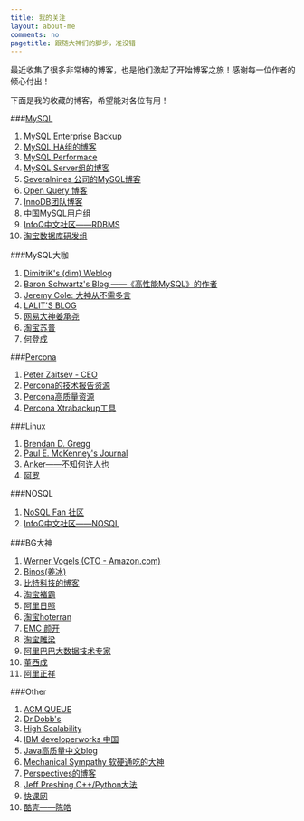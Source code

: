 ```yaml
---
title: 我的关注
layout: about-me
comments: no
pagetitle: 跟随大神们的脚步，准没错
---
```


最近收集了很多非常棒的博客，也是他们激起了开始博客之旅！感谢每一位作者的倾心付出！


下面是我的收藏的博客，希望能对各位有用！

###[MySQL](http://planet.mysql.com/ "MySQL星球传递门")

1. [MySQL Enterprise Backup](https://blogs.oracle.com/mysqlenterprisebackup/ "MySQL Enterprise Backup博客")
2. [MySQL HA组的博客](http://mysqlhighavailability.com/ "MySQL HA组的博客")
3. [MySQL Performace](https://www.percona.com/blog/ "Percona 官方博客")
4. [MySQL Server组的博客](http://mysqlserverteam.com/ "MySQL Server组的博客")
5. [Severalnines 公司的MySQL博客](http://severalnines.com/blog-tags/mysql "Severalnines提供数据库集群管理服务")
6. [Open Query 博客](https://openquery.com.au/blog/ "MySQL查询方面的博客")
7. [InnoDB团队博客](https://blogs.oracle.com/mysqlinnodb/ "InnoDB团队博客")
8. [中国MySQL用户组](http://acmug.com/ "名头大，静看你装逼")
9. [InfoQ中文社区——RDBMS](http://www.infoq.com/cn/rdbms/?utm_source=infoq&utm_medium=header_graybar&utm_campaign=topic_clk "InfoQ中文社区——RDBMS专区")
10. [淘宝数据库研发组](http://mysql.taobao.org/)

###MySQL大咖

1. [DimitriK's (dim) Weblog](http://dimitrik.free.fr/ "MySQL性能测试工具dim的主页")
2. [Baron Schwartz's Blog ——《高性能MySQL》的作者](http://www.xaprb.com/ "听书名就知道了")
3. [Jeremy Cole: 大神从不需多言](http://blog.jcole.us/ "MySQL砖家中的砖家，InnoDB核心开发者")
4. [LALIT'S BLOG](https://lalitvc.wordpress.com/ "静静的看就好了")
5. [网易大神姜承尧](http://www.innomysql.net/ "InnoDB和MySQL内核方面有较深研究")
6. [淘宝苏普](http://www.orczhou.com/ "Taobao的MySQL DBA")
7. [何登成](http://hedengcheng.com/ "网商路MySQL大神")

###[Percona](https://www.percona.com/blog/ "Percona 官方博客")

1. [Peter Zaitsev - CEO](https://www.percona.com/blog/author/admin/ "Percona CEO, 《高性能MySQL》作者之一，膜拜吧")
2. [Percona的技术报告资源](https://www.percona.com/resources/technical-presentations)
3. [Percona高质量资源](https://www.percona.com/resources "技术报告、eBook等")
4. [Percona Xtrabackup工具](https://www.percona.com/software/mysql-database/percona-xtrabackup "开源热备份工具")


###Linux

1. [Brendan D. Gregg](http://www.brendangregg.com/ "《System Performace》的作者")
2. [Paul E. McKenney's Journal](http://paulmck.livejournal.com/ "IBM的Linux大神")
3. [Anker——不知何许人也](http://www.cnblogs.com/Anker/ "待我查查")
4. [阿罗](http://blog.csdn.net/wudongxu "哪位了解这位大神的记得告诉我")

###NOSQL

1. [NoSQL Fan 社区](http://blog.nosqlfan.com/ "NOSQL杂烩")
2. [InfoQ中文社区——NOSQL](http://www.infoq.com/cn/nosql/?utm_source=infoq&utm_medium=header_graybar&utm_campaign=topic_clk "NOSQL专区")

###BG大神

1. [Werner Vogels (CTO - Amazon.com)](http://www.allthingsdistributed.com/ "amazon CTO的博客，大神都不懈的写文章，我们有什么理由慵懒？")
2. [Binos(姜冰)](http://www.binospace.com/ "在Yahoo的Hadoop大神")
3. [比特科技的博客](http://www.bitstech.net/ "网易后台技术中心的余利华大神")
4. [淘宝褚霸](http://blog.yufeng.info/ "Erlang大神、系统砖家")
5. [阿里日照](http://www.nosqlnotes.net "同为阿里大神、系统砖家")
6. [淘宝hoterran](http://www.hoterran.info/ "霸爷同事，运维兼开发")
7. [EMC 颜开](http://www.yankay.com/ "暂无了解")
8. [淘宝雕梁](http://www.pagefault.info/ "Lua大神")
9. [阿里巴巴大数据技术专家](http://fengshenwu.com/blog/ "Hadoop/YARN/Spark，阿里云梯团队成员")
10. [董西成](http://dongxicheng.org/ "Hadoop/YARN/Spark高质量博客")
11. [阿里正祥](http://blog.sina.com.cn/kern0612 "阿里数据库专家")

###Other

1. [ACM QUEUE](http://www.allthingsdistributed.com/ "ACM成员的免费期刊")
2. [Dr.Dobb's](http://www.drdobbs.com/blogs "各种资料应有尽有")
3. [High Scalability](http://highscalability.com/ "建设一个高性能的网站")
4. [IBM developerworks 中国](http://www.ibm.com/developerworks/cn/ "都是高质量的文章")
5. [Java高质量中文blog](http://www.importnew.com/ "好好学吧，骚年")
6. [Mechanical Sympathy 软硬通吃的大神](http://mechanical-sympathy.blogspot.com/ "留着用呗")
7. [Perspectives的博客](http://perspectives.mvdirona.com/ "专注于高性能存储、数据中心设计与优化")
8. [Jeff Preshing C++/Python大法](http://preshing.com/ "")
9. [快课网](http://www.cricode.com/ "没事逛逛")
10. [酷壳——陈皓](http://coolshell.cn/ "阿里资深技术专家")
